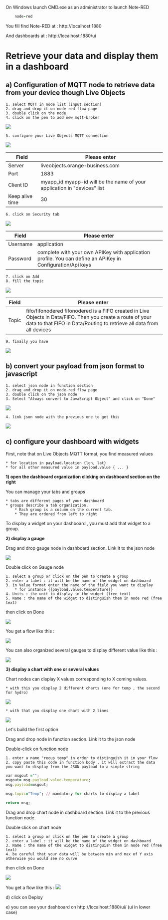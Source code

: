 On Windows launch CMD.exe as an administrator to launch Note-RED

```ruby
    node-red
```

You fill find Note-RED at : http://localhost:1880

And dashboards at : http://localhost:1880/ui

# Retrieve your data and display them in a dashboard #

## a) Configuration of MQTT node to retrieve data from your device though Live Objects ##


	1. select MQTT in node list (input section) 
	2. drag and drop it on node-red flow page
	3. double click on the node 
	4. click on the pen to add new mqtt-broker
![](img/addbroker.png)

	5. configure your Live Objects MQTT connection 

![](img/configurebroker2.png)

Field | Please enter 
------------ | -------------
Server | liveobjects.orange-business.com
Port | 1883
Client ID | myapp_id     myapp-id will be the name of your application in "devices" list
Keep alive time | 30

	6. click on Security tab

![](img/securitytab2.png)

Field | Please enter 
------------ | -------------
Username | application
Password | complete with your own APIKey with application profile. You can define an APIKey in Configuration/Api keys
	
	7. click on Add
	8. fill the topic 
	
![](img/filltopic2.png)


Field | Please enter 
------------ | -------------
Topic | fifo/fifonodered  fifonodered is a FIFO created in Live Objects in Data/FIFO. Then you create a route of your data to that FIFO in Data/Routing to retrieve all data from all devices

	9. finally you have 

![](img/mqttinput2.png)


## b) convert your payload from json format to javascript ##

	1. select json node in function section
	2. drag and drop it on node-red flow page
	3. double click on the json node 
	3. Select "Always convert to JavaScript Object" and click on "Done"
![](img/jsonnode.png)

	4. link json node with the previous one to get this
![](img/mqttjson2.png)


## c) configure your dashboard with widgets ##

First, note that on Live Objects MQTT format, you find measured values 

	* for location in payload.location {lon, lat}
	* for all other measured value in payload.value { ... }

**1) open the dashboard organization clicking on dashboard section on the right**

You can manage your tabs and groups

	* tabs are different pages of your dashboard
	* groups describe a tab organization. 
		* Each group is a column on the current tab. 
		* They are ordered from left to right

To display a widget on your dashboard , you must add that widget to a group.

**2) display a gauge**

Drag and drop gauge node in dashboard section. Link it to the json node  

![](img/flowtogauge2.png)

Double click on Gauge node 

	1. select a group or click on the pen to create a group
	2. enter a label : it will be the name of the widget on dashboard
	3. in Value format enter the name of the field you want to display 
		* for instance {{payload.value.temperature}} 
	4. Units : the unit to display in the widget (free text)
	5. Name : the name of the widget to distinguish them in node red (free text)
then click on Done

![](img/configgauge.png)

You get a flow like this : 

![](img/flowtogauge2.png)

You can also organized several gauges to display different value like this :

![](img/flowtogauge3.png)


**3) display a chart with one or several values**

Chart nodes can display X values corresponding to X coming values.


	* with this you display 2 different charts (one for temp , the second for hydro)

![](img/charte1.png)

	* with that you display one chart with 2 lines 

![](img/charte2.png)

Let's build the first option

Drag and drop node in function section. Link it to the json node

Double-click on function node 

	1. enter a name "recup temp" in order to distinguish it in your flow
	2. copy paste this code in function body , it will extract the data you want to display from the JSON payload to a simple string

```ruby
var msgout ="";
msgout= msg.payload.value.temperature;
msg.payload=msgout;

msg.topic="Temp"; // mandatory for charts to display a label

return msg;
```

Drag and drop chart node in dashboard section. Link it to the previous function node.


Double click on chart node 

	1. select a group or click on the pen to create a group
	2. enter a label : it will be the name of the widget on dashboard
	3. Name : the name of the widget to distinguish them in node red (free text)
	4. be careful that your data will be between min and max of Y axis otherwise you would see no curve

then click on Done

![](img/configurechart.png)

You get a flow like this : 
![](img/flowcharte.png)


d) click on Deploy

e) you can see your dashboard on http://localhost:1880/ui/  (ui in lower case)
